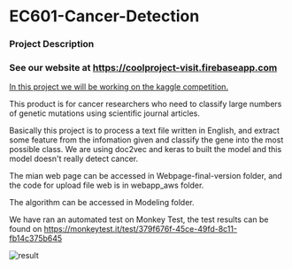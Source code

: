 # EC601-Cancer-Detection

### Project Description

### See our website at https://coolproject-visit.firebaseapp.com 

[In this project we will be working on the kaggle competition.](https://www.kaggle.com/c/msk-redefining-cancer-treatment "https://www.kaggle.com/c/msk-redefining-cancer-treatment")

This product is for cancer researchers who need to classify large numbers of genetic mutations using scientific journal articles.

Basically this project is to process a text file written in English, and extract some feature from the infomation given and classify the gene into the most possible class. We are using doc2vec and keras to built the model and this model doesn't really detect cancer.

The mian web page can be accessed in Webpage-final-version folder, and the code for upload file web is in webapp_aws folder.

The algorithm can be accessed in Modeling folder.

We have ran an automated test on Monkey Test, the test results can be found on https://monkeytest.it/test/379f676f-45ce-49fd-8c11-fb14c375b645 

![result](https://user-images.githubusercontent.com/31711562/33798887-cbfd4596-dcee-11e7-95f3-c2b53fc9d791.png)

